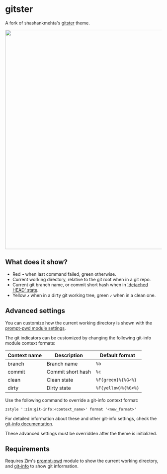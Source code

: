 gitster
=======

A fork of shashankmehta's [gitster] theme.

<img width="706" src="https://zimfw.github.io/images/prompts/gitster@2.png">

What does it show?
------------------

  * Red `➜` when last command failed, green otherwise.
  * Current working directory, relative to the git root when in a git repo.
  * Current git branch name, or commit short hash when in ['detached HEAD' state].
  * Yellow `✗` when in a dirty git working tree, green `✓` when in a clean one.

Advanced settings
-----------------

You can customize how the current working directory is shown with the
[prompt-pwd module settings].

The git indicators can be customized by changing the following git-info module
context formats:

| Context name | Description       | Default format      |
| ------------ | ----------------- | ------------------- |
| branch       | Branch name       | `%b`                |
| commit       | Commit short hash | `%c`                |
| clean        | Clean state       | `%F{green}%{%G✓%}`  |
| dirty        | Dirty state       | `%F{yellow}%{%G✗%}` |

Use the following command to override a git-info context format:

    zstyle ':zim:git-info:<context_name>' format '<new_format>'

For detailed information about these and other git-info settings, check the
[git-info documentation].

These advanced settings must be overridden after the theme is initialized.

Requirements
------------

Requires Zim's [prompt-pwd] module to show the current working directory, and
[git-info] to show git information.

[gitster]: https://github.com/shashankmehta/dotfiles/blob/master/thesetup/zsh/.oh-my-zsh/custom/themes/gitster.zsh-theme
['detached HEAD' state]: https://git-scm.com/docs/git-checkout#_detached_head
[prompt-pwd module settings]: https://github.com/zimfw/prompt-pwd/blob/master/README.md#settings
[git-info documentation]: https://github.com/zimfw/git-info/blob/master/README.md#settings
[prompt-pwd]: https://github.com/zimfw/prompt-pwd
[git-info]: https://github.com/zimfw/git-info
